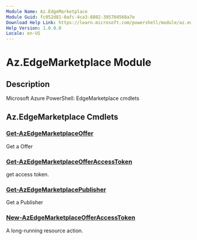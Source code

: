 ```yaml
---
Module Name: Az.EdgeMarketplace
Module Guid: fc052d81-0afc-4ca3-8802-395704568a7e
Download Help Link: https://learn.microsoft.com/powershell/module/az.edgemarketplace
Help Version: 1.0.0.0
Locale: en-US
---
```


# Az.EdgeMarketplace Module
## Description
Microsoft Azure PowerShell: EdgeMarketplace cmdlets

## Az.EdgeMarketplace Cmdlets
### [Get-AzEdgeMarketplaceOffer](Get-AzEdgeMarketplaceOffer.md)
Get a Offer

### [Get-AzEdgeMarketplaceOfferAccessToken](Get-AzEdgeMarketplaceOfferAccessToken.md)
get access token.

### [Get-AzEdgeMarketplacePublisher](Get-AzEdgeMarketplacePublisher.md)
Get a Publisher

### [New-AzEdgeMarketplaceOfferAccessToken](New-AzEdgeMarketplaceOfferAccessToken.md)
A long-running resource action.


